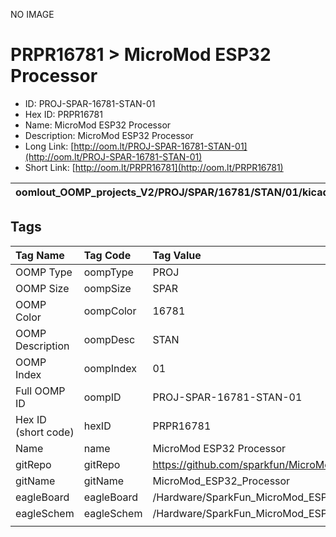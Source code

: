 


  
NO IMAGE  
# PRPR16781 > MicroMod ESP32 Processor

- ID: PROJ-SPAR-16781-STAN-01
- Hex ID: PRPR16781
- Name: MicroMod ESP32 Processor
- Description: MicroMod ESP32 Processor
- Long Link: [http://oom.lt/PROJ-SPAR-16781-STAN-01](http://oom.lt/PROJ-SPAR-16781-STAN-01)
- Short Link: [http://oom.lt/PRPR16781](http://oom.lt/PRPR16781)
  

|oomlout_OOMP_projects_V2/PROJ/SPAR/16781/STAN/01/kicadPcb3dFront.png|oomlout_OOMP_projects_V2/PROJ/SPAR/16781/STAN/01/kicadPcb3dBack.png|oomlout_OOMP_projects_V2/PROJ/SPAR/16781/STAN/01/kicadPcb3d.png||
| :---: | :---: | :---: | :---: |

## Tags
  

|Tag Name|Tag Code|Tag Value|
| :--- | :--- | :--- |
|OOMP Type|oompType|PROJ|
|OOMP Size|oompSize|SPAR|
|OOMP Color|oompColor|16781|
|OOMP Description|oompDesc|STAN|
|OOMP Index|oompIndex|01|
|Full OOMP ID|oompID|PROJ-SPAR-16781-STAN-01|
|Hex ID (short code)|hexID|PRPR16781|
|Name|name|MicroMod ESP32 Processor|
|gitRepo|gitRepo|https://github.com/sparkfun/MicroMod_ESP32_Processor|
|gitName|gitName|MicroMod_ESP32_Processor|
|eagleBoard|eagleBoard|/Hardware/SparkFun_MicroMod_ESP32.brd|
|eagleSchem|eagleSchem|/Hardware/SparkFun_MicroMod_ESP32.sch|
||||
